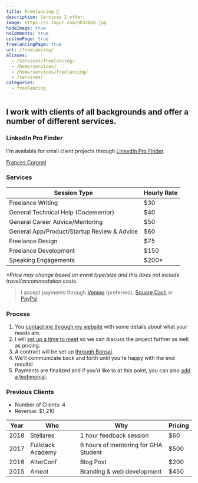 ```yaml
---
title: Freelancing 💎️
description: Services I offer.
image: https://i.imgur.com/hD3rQiK.jpg
hideImage: true
noComments: true
customPage: true
freelancingPage: true
url: /freelancing/
aliases:
  - /services/freelancing/
  - /home/services/
  - /home/services/freelancing/
  - /services/
categories:
  - freelancing
---
```


## I work with clients of all backgrounds and offer a number of different services.

### LinkedIn Pro Finder

I'm available for small client projects through [LinkedIn Pro Finder](https://www.linkedin.com/profinder/pro/fvcproductions).

<div class="LI-profile-badge" data-version="v1" data-size="medium" data-locale="en_US" data-type="profinder" data-theme="light" data-vanity="fvcproductions"><a class="LI-simple-link" href="https://www.linkedin.com/profinder/pro/fvcproductions?trk=provider-badge">Frances Coronel</a></div><script type="text/javascript" src="https://platform.linkedin.com/badges/js/profile.js" async defer></script>

### Services

| Session Type                                | Hourly Rate |
| ------------------------------------------- | ----------- |
| Freelance Writing                           | $30         |
| General Technical Help (Codementor)         | $40         |
| General Career Advice/Mentoring             | $50         |
| General App/Product/Startup Review & Advice | $60         |
| Freelance Design                            | $75         |
| Freelance Development                       | $150        |
| Speaking Engagements                        | $200\*      |

_\*Price may change based on event type/size and this does not include travel/accommodation costs._

> I accept payments through [Venmo](https://venmo.com/fvcproductions) (preferred), [Square Cash](https://cash.me/$fvcprdxs) or [PayPal](https://paypal.me/fvcproductions).

### Process

1.  You [contact me through my website](/contact/) with some details about what your needs are.
2.  I will [set up a time to meet](https://calendly.com/fvcproductions) so we can discuss the project further as well as pricing.
3.  A contract will be set up [through Bonsai](https://www.hellobonsai.com).
4.  We'll communicate back and forth until you're happy with the end results!
5.  Payments are finalized and if you'd like to at this point, you can also [add a testimonial](/feedback/).

### Previous Clients

- Number of Clients: 4
- Revenue: $1,210

<!-- Use https://www.miniwebtool.com/sum-calculator/ -->
<!-- Update milestones page -->

| Year | Who               | Why                                  | Pricing |
| ---- | ----------------- | ------------------------------------ | ------- |
| 2018 | Stellares         | 1 hour feedback session              | $60     |
| 2017 | Fullstack Academy | 6 hours of mentoring for GHA Student | $500    |
| 2016 | AlterConf         | Blog Post                            | $200    |
| 2015 | Ameot             | Branding & web development           | $450    |
